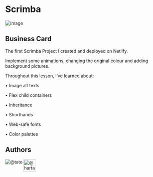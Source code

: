 # Scrimba

![image](https://user-images.githubusercontent.com/80773310/196159118-b5f59c6f-f0ed-4474-9e73-0c064afdccc3.png)


## Business Card
The first Scrimba Project I created and deployed on Netlify.

Implement some animations, changing the original colour and adding background pictures.

Throughout this lesson, I’ve learned about:

• Image alt texts

• Flex child containers

• Inheritance

• Shorthands

• Web-safe fonts

• Color palettes

## Authors

<a href="https://github.com/DHCJS">
 <img align="left" src="https://user-images.githubusercontent.com/80773310/199714215-60064183-68b4-4367-96a0-1ac5bd1d4bfb.png" alt=@tato /></a>
 

 <a href="https://medium.com/@hartatociptajaya" target="blank">
 <img align="left" src="https://user-images.githubusercontent.com/36799589/96227773-3acc6080-0fb2-11eb-837f-f5026d472969.jpg" alt="@hartatociptajaya" width="40" height="40"/></a>
